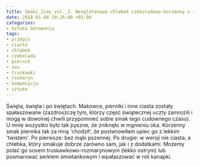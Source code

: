 ```yaml
---
title: Smaki_Zimy_vol._2. Bezglutenowy chlebek czekoladowo-korzenny z sosem truskawkowo-rozmarynowym
date: 2018-01-08 20:26:00 +01:00
categories:
- Sztuka Gotowania
tags:
- przepis
- ciasto
- chlebek
- czekolada
- piernik
- sos
- truskawki
- rozmaryn
- kompozycja
- sztuka
---
```


<olela-narrative>
Święta, święta i po świętach. Makowce, pierniki i inne ciasta zostały spałaszowane (zazdroszczę tym, którzy część świątecznej uczty zamrozili i mogą w dowolnej chwili przypomnieć sobie smak tego cudownego czasu). U mnie wszystko było tak pyszne, że zniknęło w mgnieniu oka. Korzenny smak piernika tak za mną 'chodził', że postanowiłam upiec go z lekkim 'twistem'. Po pierwsze: bez mąki pszennej. Po drugie: w wersji nie ciasta, a chlebka, który smakuje dobrze zarówno sam, jak i z dodatkami. Możemy polać go sosem truskawkowo-rozmarynowym (lekko ostrym) lub posmarować serkiem śmietankowym i wpałaszować w roli kanapki.
</olela-narrative>

 